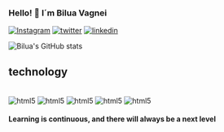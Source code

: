 ### Hello! 👋 I´m Bilua Vagnei

[![Instagram](https://img.shields.io/badge/Instagram-E4405F?style=for-the-badge&logo=instagram&logoColor=white)](https://www.instagram.com/bilua_vagnei/?hl=en])
[![twitter](https://img.shields.io/badge/Twitter-1DA1F2?style=for-the-badge&logo=twitter&logoColor=white)](https://twitter.com/BiluaVagnei)
[![linkedin](https://img.shields.io/badge/LinkedIn-0077B5?style=for-the-badge&logo=linkedin&logoColor=white)](https://www.linkedin.com/in/estev%C3%A3o-bilua-28784b1ba/)

![Bilua's GitHub stats](https://github-readme-stats.vercel.app/api?username=BiluaVagnei&show_icons=true&theme=tokyonight)

## technology 

<div style="display: inline_block"> <br/>
  <img align="center" alt="html5" src="https://img.shields.io/badge/HTML5-E34F26?style=for-the-badge&logo=html5&logoColor=white"/>
   <img align="center" alt="html5" src="https://img.shields.io/badge/CSS3-1572B6?style=for-the-badge&logo=css3&logoColor=white"/>
   <img align="center" alt="html5" src="https://img.shields.io/badge/JavaScript-F7DF1E?style=for-the-badge&logo=javascript&logoColor=black"/>
   <img align="center" alt="html5" src="https://img.shields.io/badge/MySQL-00000F?style=for-the-badge&logo=mysql&logoColor=white"/>
   <img align="center" alt="html5" src="https://img.shields.io/badge/PostgreSQL-316192?style=for-the-badge&logo=postgresql&logoColor=white"/>
</div>

#### Learning is continuous, and there will always be a next level
